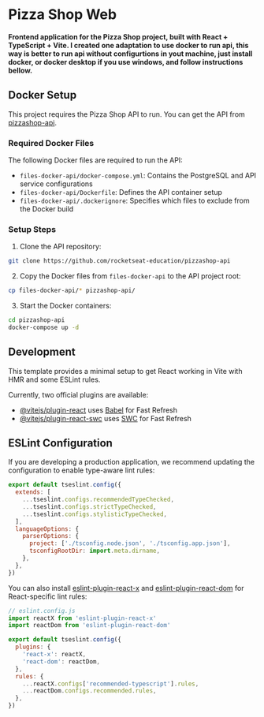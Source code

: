# Pizza Shop Web

#### Frontend application for the Pizza Shop project, built with React + TypeScript + Vite. I created one adaptation to use docker to run api, this way is better to run api without configurtions in yout machine, just install docker, or docker desktop if you use windows, and follow instructions bellow.

## Docker Setup

This project requires the Pizza Shop API to run. You can get the API from [pizzashop-api](https://github.com/rocketseat-education/pizzashop-api).

### Required Docker Files

The following Docker files are required to run the API:

- `files-docker-api/docker-compose.yml`: Contains the PostgreSQL and API service configurations
- `files-docker-api/Dockerfile`: Defines the API container setup
- `files-docker-api/.dockerignore`: Specifies which files to exclude from the Docker build

### Setup Steps

1. Clone the API repository:

```bash
git clone https://github.com/rocketseat-education/pizzashop-api
```

2. Copy the Docker files from `files-docker-api` to the API project root:

```bash
cp files-docker-api/* pizzashop-api/
```

3. Start the Docker containers:

```bash
cd pizzashop-api
docker-compose up -d
```

## Development

This template provides a minimal setup to get React working in Vite with HMR and some ESLint rules.

Currently, two official plugins are available:

- [@vitejs/plugin-react](https://github.com/vitejs/vite-plugin-react/blob/main/packages/plugin-react) uses [Babel](https://babeljs.io/) for Fast Refresh
- [@vitejs/plugin-react-swc](https://github.com/vitejs/vite-plugin-react/blob/main/packages/plugin-react-swc) uses [SWC](https://swc.rs/) for Fast Refresh

## ESLint Configuration

If you are developing a production application, we recommend updating the configuration to enable type-aware lint rules:

```js
export default tseslint.config({
  extends: [
    ...tseslint.configs.recommendedTypeChecked,
    ...tseslint.configs.strictTypeChecked,
    ...tseslint.configs.stylisticTypeChecked,
  ],
  languageOptions: {
    parserOptions: {
      project: ['./tsconfig.node.json', './tsconfig.app.json'],
      tsconfigRootDir: import.meta.dirname,
    },
  },
})
```

You can also install [eslint-plugin-react-x](https://github.com/Rel1cx/eslint-react/tree/main/packages/plugins/eslint-plugin-react-x) and [eslint-plugin-react-dom](https://github.com/Rel1cx/eslint-react/tree/main/packages/plugins/eslint-plugin-react-dom) for React-specific lint rules:

```js
// eslint.config.js
import reactX from 'eslint-plugin-react-x'
import reactDom from 'eslint-plugin-react-dom'

export default tseslint.config({
  plugins: {
    'react-x': reactX,
    'react-dom': reactDom,
  },
  rules: {
    ...reactX.configs['recommended-typescript'].rules,
    ...reactDom.configs.recommended.rules,
  },
})
```
